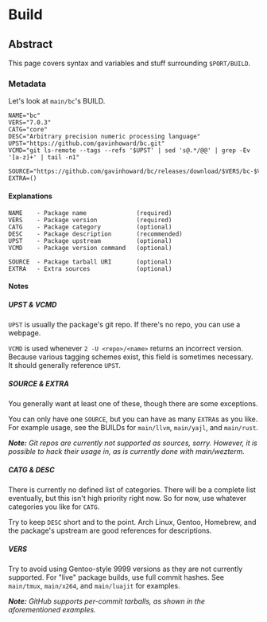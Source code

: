 # Build

## Abstract
This page covers syntax and variables and stuff surrounding `$PORT/BUILD`.

### Metadata
Let's look at `main/bc`'s BUILD.
```
NAME="bc"
VERS="7.0.3"
CATG="core"
DESC="Arbitrary precision numeric processing language"
UPST="https://github.com/gavinhoward/bc.git"
VCMD="git ls-remote --tags --refs '$UPST' | sed 's@.*/@@' | grep -Ev '[a-z]+' | tail -n1"

SOURCE="https://github.com/gavinhoward/bc/releases/download/$VERS/bc-$VERS.tar.xz"
EXTRA=()
```

#### Explanations
```
NAME    - Package name              (required)
VERS    - Package version           (required)
CATG    - Package category          (optional)
DESC    - Package description       (recommended)
UPST    - Package upstream          (optional)
VCMD    - Package version command   (optional)

SOURCE  - Package tarball URI       (optional)
EXTRA   - Extra sources             (optional)
```

#### Notes
##### UPST & VCMD
`UPST` is usually the package's git repo. If there's no repo, you can use a
webpage.

`VCMD` is used whenever `2 -U <repo>/<name>` returns an incorrect version.
Because various tagging schemes exist, this field is sometimes necessary. It
should generally reference `UPST`.

##### SOURCE & EXTRA
You generally want at least one of these, though there are some exceptions.

You can only have one `SOURCE`, but you can have as many `EXTRA`s as you like.
For example usage, see the BUILDs for `main/llvm`, `main/yajl`, and `main/rust`.

***Note:** Git repos are currently not supported as sources, sorry. However, it
is possible to hack their usage in, as is currently done with main/wezterm.*

##### CATG & DESC
There is currently no defined list of categories. There will be a complete list
eventually, but this isn't high priority right now. So for now, use whatever
categories you like for `CATG`.

Try to keep `DESC` short and to the point. Arch Linux, Gentoo, Homebrew, and the
package's upstream are good references for descriptions.

##### VERS
Try to avoid using Gentoo-style 9999 versions as they are not currently
supported. For "live" package builds, use full commit hashes. See `main/tmux`,
`main/x264`, and `main/luajit` for examples.

***Note:** GitHub supports per-commit tarballs, as shown in the aforementioned
examples.*
